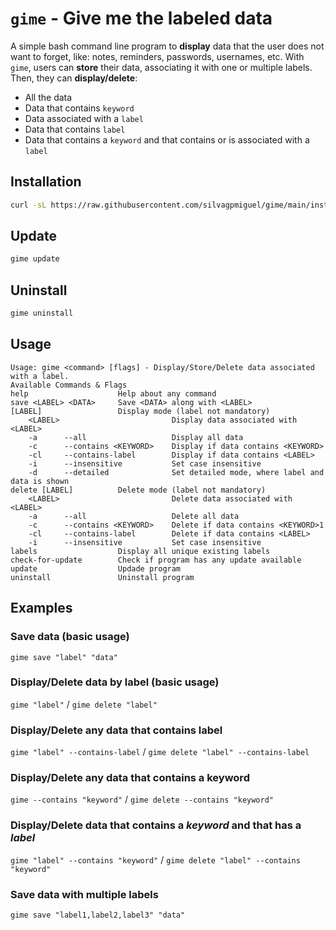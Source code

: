 # `gime` - Give me the labeled data

A simple bash command line program to **display** data that the user does not want to forget, like: notes, reminders, passwords, usernames, etc.
With `gime`, users can **store** their data, associating it with one or multiple labels. Then, they can **display/delete**:
- All the data
- Data that contains `keyword`
- Data associated with a `label`
- Data that contains `label`
- Data that contains a `keyword` and that contains or is associated with a `label`

## Installation
```bash
curl -sL https://raw.githubusercontent.com/silvagpmiguel/gime/main/install | sudo bash
```

## Update
```bash
gime update
```
## Uninstall
```bash
gime uninstall
```
## Usage
```
Usage: gime <command> [flags] - Display/Store/Delete data associated with a label.
Available Commands & Flags
help                    Help about any command
save <LABEL> <DATA>     Save <DATA> along with <LABEL>
[LABEL]                 Display mode (label not mandatory)
    <LABEL>                         Display data associated with <LABEL>
    -a      --all                   Display all data
    -c      --contains <KEYWORD>    Display if data contains <KEYWORD>
    -cl     --contains-label        Display if data contains <LABEL>
    -i      --insensitive           Set case insensitive
    -d      --detailed              Set detailed mode, where label and data is shown
delete [LABEL]          Delete mode (label not mandatory)
    <LABEL>                         Delete data associated with <LABEL>
    -a      --all                   Delete all data
    -c      --contains <KEYWORD>    Delete if data contains <KEYWORD>1
    -cl     --contains-label        Delete if data contains <LABEL>
    -i      --insensitive           Set case insensitive
labels                  Display all unique existing labels
check-for-update        Check if program has any update available
update                  Updade program
uninstall               Uninstall program
```

## Examples

### Save data (basic usage)
`gime save "label" "data"`
### Display/Delete data by label (basic usage)
`gime "label"` / `gime delete "label"`

### Display/Delete any data that contains label
`gime "label" --contains-label` / `gime delete "label" --contains-label`

### Display/Delete any data that contains a keyword
`gime --contains "keyword"` / `gime delete --contains "keyword"` 
### Display/Delete data that contains a *keyword* and that has a *label*
`gime "label" --contains "keyword"` / `gime delete "label" --contains "keyword"` 

### Save data with multiple labels
`gime save "label1,label2,label3" "data"`